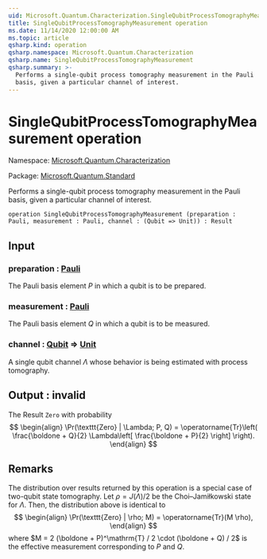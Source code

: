 ```yaml
---
uid: Microsoft.Quantum.Characterization.SingleQubitProcessTomographyMeasurement
title: SingleQubitProcessTomographyMeasurement operation
ms.date: 11/14/2020 12:00:00 AM
ms.topic: article
qsharp.kind: operation
qsharp.namespace: Microsoft.Quantum.Characterization
qsharp.name: SingleQubitProcessTomographyMeasurement
qsharp.summary: >-
  Performs a single-qubit process tomography measurement in the Pauli
  basis, given a particular channel of interest.
---
```


# SingleQubitProcessTomographyMeasurement operation

Namespace: [Microsoft.Quantum.Characterization](xref:Microsoft.Quantum.Characterization)

Package: [Microsoft.Quantum.Standard](https://nuget.org/packages/Microsoft.Quantum.Standard)


Performs a single-qubit process tomography measurement in the Paulibasis, given a particular channel of interest.

```qsharp
operation SingleQubitProcessTomographyMeasurement (preparation : Pauli, measurement : Pauli, channel : (Qubit => Unit)) : Result
```


## Input

### preparation : [Pauli](xref:microsoft.quantum.lang-ref.pauli)

The Pauli basis element $P$ in which a qubit is to be prepared.


### measurement : [Pauli](xref:microsoft.quantum.lang-ref.pauli)

The Pauli basis element $Q$ in which a qubit is to be measured.


### channel : [Qubit](xref:microsoft.quantum.lang-ref.qubit) => [Unit](xref:microsoft.quantum.lang-ref.unit) 

A single qubit channel $\Lambda$ whose behavior is being estimatedwith process tomography.



## Output : __invalid<Result>__

The Result `Zero` with probability$$\begin{align}\Pr(\texttt{Zero} | \Lambda; P, Q) = \operatorname{Tr}\left(\frac{\boldone + Q}{2} \Lambda\left[\frac{\boldone + P}{2}\right]\right).\end{align}$$

## Remarks

The distribution over results returned by this operation is a specialcase of two-qubit state tomography. Let $\rho = J(\Lambda) / 2$ bethe Choi–Jamiłkowski state for $\Lambda$. Then, the distribution aboveis identical to$$\begin{align}\Pr(\texttt{Zero} | \rho; M) = \operatorname{Tr}(M \rho),\end{align}$$where $M = 2 (\boldone + P)^\mathrm{T} / 2 \cdot (\boldone + Q) / 2$is the effective measurement corresponding to $P$ and $Q$.